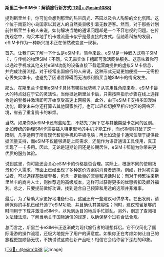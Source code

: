 **斯里兰卡eSIM卡：解锁旅行新方式[[TG💪+ @esim1088](https://t.me/s/esim1088)]**

提到斯里兰卡，你可能会想到那里的热带风光、茶园以及令人陶醉的文化氛围。这个位于南亚的小岛国家以其迷人的自然美景吸引着无数游客。然而，对于那些计划前往斯里兰卡的人来说，如何解决当地的通讯问题却是一个不容忽视的问题。在传统观念中，购买本地手机卡或流量卡似乎是最直接的方式。但随着科技的发展，eSIM卡作为一种新兴技术正在悄然改变这一现状。

首先，让我们来了解一下什么是eSIM卡。简单来说，eSIM是一种嵌入式电子SIM卡，与传统的物理SIM卡不同，它无需实体卡槽即可激活网络服务。这意味着你可以通过手机或其他支持eSIM功能的设备直接下载运营商提供的虚拟SIM卡信息，并完成注册流程。对于经常出国旅行的人来说，这种形式无疑更加便捷——无需担心丢失实体卡，也避免了因语言障碍而无法顺利购买当地SIM卡的情况发生。

那么，在斯里兰卡使用eSIM卡具体有哪些优势呢？从实用性角度来看，eSIM卡最大的特点就在于它的灵活性。当你抵达斯里兰卡后，只需按照指示步骤在线上选择合适的套餐并激活即可开始享受高速上网服务。此外，由于eSIM卡支持多国漫游功能，即使未来你还打算去其他国家旅行，也可以轻松切换至相应地区的网络环境，省去了重复购卡的麻烦。

当然，如果你对eSIM卡还有些陌生，不妨先了解下它与其他类型卡之间的区别。比如传统的物理SIM卡需要插入特定型号的手机才能工作，而eSIM则打破了这一限制，几乎适用于所有现代智能手机和平板电脑；再比如流量卡通常仅限于提供数据流量支持，而eSIM不仅能够满足上网需求，还能作为语音通话工具使用，真正实现了一卡多用。因此，无论是短期访问还是长期居住，eSIM卡都能为你带来更优质的服务体验。

说到这里，你可能还会关心eSIM卡的价格是否合理。实际上，根据不同的使用场景和个人需求，市面上已经出现了多种定价方案供消费者选择。例如，针对初次尝试者，可以选择基础版套餐，包含一定数量的流量和通话时长；而对于频繁往来斯里兰卡的商务人士，则推荐选购高级版本，这样可以获得更多的优惠折扣及额外福利。总之，只要提前做好功课，找到适合自己预算和用途的选项并非难事。

最后，为了帮助大家更好地准备行程，这里还有一些建议可供参考。在出发前，请确保你的手机已经开通了eSIM功能，并且确认其兼容性；同时，建议预留足够的时间用于下载并激活eSIM卡，以免到达目的地后手忙脚乱。另外，别忘了查阅相关法律法规，了解当地关于国际通信的规定，以确保整个过程合法合规。

总而言之，斯里兰卡eSIM卡正逐渐成为现代旅行者的理想伴侣。它不仅简化了国际漫游的操作流程，还极大地提升了用户的满意度。如果你正在考虑如何让自己的旅程更加顺畅无忧，不妨试试这款创新产品吧！相信它会给你留下深刻的印象。

[[TG💪+ @esim1088](https://t.me/s/esim1088) ![Image](https://i.postimg.cc/4NQfJmqS/Snipaste-2025-05-13-00-14-12.png)]